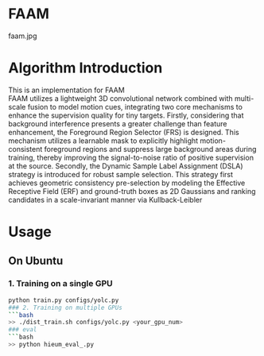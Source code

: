
# FAAM

faam.jpg
# Algorithm Introduction
This is an implementation for FAAM    
FAAM utilizes a lightweight 3D convolutional network combined with multi-scale fusion to model motion cues, integrating two core mechanisms to enhance the supervision quality for tiny targets. Firstly, considering that background interference presents a greater challenge than feature enhancement, the Foreground Region Selector (FRS) is designed. This mechanism utilizes a learnable mask to explicitly highlight motion-consistent foreground regions and suppress large background areas during training, thereby improving the signal-to-noise ratio of positive supervision at the source. Secondly, the Dynamic Sample Label Assignment (DSLA) strategy is introduced for robust sample selection. This strategy first achieves geometric consistency pre-selection by modeling the Effective Receptive Field (ERF) and ground-truth boxes as 2D Gaussians and ranking candidates in a scale-invariant manner via Kullback-Leibler

# Usage
## On Ubuntu
### 1. Training on a single GPU
```bash
python train.py configs/yolc.py
### 2. Training on multiple GPUs
```bash
>> ./dist_train.sh configs/yolc.py <your_gpu_num>
### eval
```bash
>> python hieum_eval_.py
